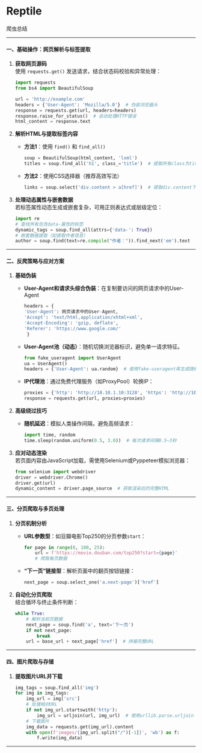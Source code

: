 # Reptile
爬虫总结

---

#### 一、基础操作：网页解析与标签提取
1. **获取网页源码**  
   使用 `requests.get()` 发送请求，结合状态码校验和异常处理：  
   ```python
   import requests
   from bs4 import BeautifulSoup

   url = 'http://example.com'
   headers = {'User-Agent': 'Mozilla/5.0'}  # 伪装浏览器头
   response = requests.get(url, headers=headers)
   response.raise_for_status()  # 自动处理HTTP错误
   html_content = response.text
   ```

2. **解析HTML与提取标签内容**  
   - **方法1**：使用 `find()` 和 `find_all()`  
     ```python
     soup = BeautifulSoup(html_content, 'lxml')
     titles = soup.find_all('h1', class_='title')  # 提取所有class为title的h1标签
     ```
   - **方法2**：使用CSS选择器（推荐高效写法）  
     ```python
     links = soup.select('div.content > a[href]')  # 提取div.content下所有带href的a标签
     ```

3. **处理动态属性与嵌套数据**  
   若标签属性动态生成或嵌套复杂，可用正则表达式或层级定位：  
   ```python
   import re
   # 查找所有包含data-属性的标签
   dynamic_tags = soup.find_all(attrs={'data-': True})
   # 嵌套数据提取（如提取作者信息）
   author = soup.find(text=re.compile("作者：")).find_next('em').text
   ```

---

#### 二、反爬策略与应对方案
1. **基础伪装**
   - **User-Agent和请求头综合伪装**：在复制要访问的网页请求中的User-Agent
     ```python
     headers = {
     'User-Agent': 网页请求中的User-Agent,
     'Accept': 'text/html,application/xhtml+xml',
     'Accept-Encoding': 'gzip, deflate',
     'Referer': 'https://www.google.com/'
      }
     ```
   - **User-Agent池（动态）**：随机切换浏览器标识，避免单一请求特征。  
     ```python
     from fake_useragent import UserAgent
     ua = UserAgent()
     headers = {'User-Agent': ua.random}  # 使用fake-useragent库生成随机UA
     ```
   - **IP代理池**：通过免费代理服务（如ProxyPool）轮换IP：  
     ```python
     proxies = {'http': 'http://10.10.1.10:3128', 'https': 'http://10.10.1.10:1080'}
     response = requests.get(url, proxies=proxies)
     ```

3. **高级绕过技巧**  
   - **随机延迟**：模拟人类操作间隔，避免高频请求：  
     ```python
     import time, random
     time.sleep(random.uniform(0.5, 3.0))  # 每次请求间隔0.5~3秒
     ```

4. **应对动态渲染**  
   若页面内容由JavaScript加载，需使用Selenium或Pyppeteer模拟浏览器：  
   ```python
   from selenium import webdriver
   driver = webdriver.Chrome()
   driver.get(url)
   dynamic_content = driver.page_source  # 获取渲染后的完整HTML
   ```
---

#### 三、分页爬取与多页处理
1. **分页机制分析**  
   - **URL参数型**：如豆瓣电影Top250的分页参数`start`：  
     ```python
     for page in range(0, 100, 25):
         url = f'https://movie.douban.com/top250?start={page}'
         # 爬取每页数据
     ```
   - **“下一页”链接型**：解析页面中的翻页按钮链接：  
     ```python
     next_page = soup.select_one('a.next-page')['href']
     ```

2. **自动化分页爬取**  
   结合循环与终止条件判断：  
   ```python
   while True:
       # 解析当前页数据
       next_page = soup.find('a', text='下一页')
       if not next_page:
           break
       url = base_url + next_page['href']  # 拼接完整URL
   ```

---

#### 四、图片爬取与存储
1. **提取图片URL并下载**  
   ```python
   img_tags = soup.find_all('img')
   for img in img_tags:
       img_url = img['src']
       # 处理相对URL
       if not img_url.startswith('http'):
           img_url = urljoin(url, img_url)  # 使用urllib.parse.urljoin
       # 下载图片
       img_data = requests.get(img_url).content
       with open(f'images/{img_url.split("/")[-1]}', 'wb') as f:
           f.write(img_data)
   ```

---
